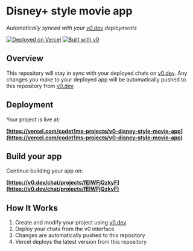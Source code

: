 # Disney+ style movie app

*Automatically synced with your [v0.dev](https://v0.dev) deployments*

[![Deployed on Vercel](https://img.shields.io/badge/Deployed%20on-Vercel-black?style=for-the-badge&logo=vercel)](https://vercel.com/codet1ms-projects/v0-disney-style-movie-app)
[![Built with v0](https://img.shields.io/badge/Built%20with-v0.dev-black?style=for-the-badge)](https://v0.dev/chat/projects/fEIWFjQzkyF)

## Overview

This repository will stay in sync with your deployed chats on [v0.dev](https://v0.dev).
Any changes you make to your deployed app will be automatically pushed to this repository from [v0.dev](https://v0.dev).

## Deployment

Your project is live at:

**[https://vercel.com/codet1ms-projects/v0-disney-style-movie-app](https://vercel.com/codet1ms-projects/v0-disney-style-movie-app)**

## Build your app

Continue building your app on:

**[https://v0.dev/chat/projects/fEIWFjQzkyF](https://v0.dev/chat/projects/fEIWFjQzkyF)**

## How It Works

1. Create and modify your project using [v0.dev](https://v0.dev)
2. Deploy your chats from the v0 interface
3. Changes are automatically pushed to this repository
4. Vercel deploys the latest version from this repository